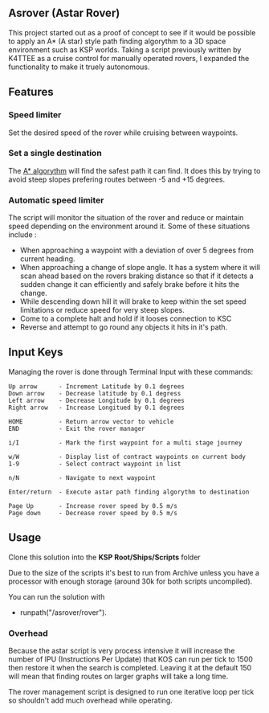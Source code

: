 ## Asrover (Astar Rover)

This project started out as a proof of concept to see if it would be possible to apply an A* (A star) style path finding algorythm to a 3D space environment such as KSP worlds.  Taking a script previously written by K4TTEE as a cruise control for manually operated rovers, I expanded the functionality to make it truely autonomous.

## Features

### Speed limiter
Set the desired speed of the rover while cruising between waypoints.

### Set a single destination
The [A* algorythm](https://en.wikipedia.org/wiki/A*_search_algorithm) will find the safest path it can find.  It does this by trying to avoid steep slopes prefering routes between -5 and +15 degrees.

### Automatic speed limiter

The script will monitor the situation of the rover and reduce or maintain speed depending on the environment around it.  Some of these situations include :

* When approaching a waypoint with a deviation of over 5 degrees from current heading.
* When approaching a change of slope angle.  It has a system where it will scan ahead based on the rovers braking distance so that if it detects a sudden change it can efficiently and safely brake before it hits the change.
* While descending down hill it will brake to keep within the set speed limitations or reduce speed for very steep slopes.
* Come to a complete halt and hold if it looses connection to KSC
* Reverse and attempt to go round any objects it hits in it's path.

## Input Keys

Managing the rover is done through Terminal Input with these commands:

    Up arrow      - Increment Latitude by 0.1 degrees
    Down arrow    - Decrease latitude by 0.1 degress
    Left arrow    - Decrease Longitude by 0.1 degrees
    Right arrow   - Increase Longitued by 0.1 degrees

    HOME          - Return arrow vector to vehicle
    END           - Exit the rover manager

    i/I           - Mark the first waypoint for a multi stage journey

    w/W           - Display list of contract waypoints on current body
    1-9           - Select contract waypoint in list

    n/N           - Navigate to next waypoint

    Enter/return  - Execute astar path finding algorythm to destination

    Page Up       - Increase rover speed by 0.5 m/s
    Page down     - Decrease rover speed by 0.5 m/s

## Usage

Clone this solution into the **KSP Root/Ships/Scripts** folder

Due to the size of the scripts it's best to run from Archive unless you have a processor with enough storage (around 30k for both scripts uncompiled).

You can run the solution with
* runpath("/asrover/rover").

### Overhead

Because the astar script is very process intensive it will increase the number of IPU (Instructions Per Update) that KOS can run per tick to 1500 then restore it when the search is completed.  Leaving it at the default 150 will mean that finding routes on larger graphs will take a long time.

The rover management script is designed to run one iterative loop per tick so shouldn't add much overhead while operating.
